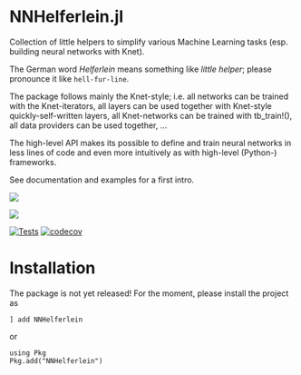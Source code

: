 # NNHelferlein.jl
Collection of little helpers to simplify various Machine Learning tasks
(esp. building neural networks with Knet).

The German word *Helferlein* means something like *little helper*;
please pronounce it like `hell-fur-line`.

The package follows mainly the Knet-style; i.e. all networks can be trained with the Knet-iterators, all layers can be used together with Knet-style quickly-self-written layers, all Knet-networks can be trained with tb_train!(), all data providers can be used together, ...

The high-level API makes its possible to define and train neural networks in less
lines of code and even more intuitively as with high-level (Python-) frameworks.

See documentation and examples for a first intro.

[![](https://img.shields.io/badge/docs-stable-blue.svg)](https://KnetML.github.io/NNHelferlein.jl/stable)

[![](https://img.shields.io/badge/docs-latest-blue.svg)](https://KnetML.github.io/NNHelferlein.jl/dev)

[![Tests](https://github.com/KnetML/NNHelferlein.jl/actions/workflows/run_tests.yml/badge.svg)](https://github.com/KnetML/NNHelferlein.jl/actions/workflows/run_tests.yml) [![codecov](https://codecov.io/gh/KnetML/NNHelferlein.jl/branch/main/graph/badge.svg?token=9R12TMSKP1)](https://codecov.io/gh/KnetML/NNHelferlein.jl)


# Installation

The package is not yet released! For the moment, 
please install the project as 

```JuliaREPL
] add NNHelferlein
```
or
```JuliaREPL
using Pkg
Pkg.add("NNHelferlein")
```
